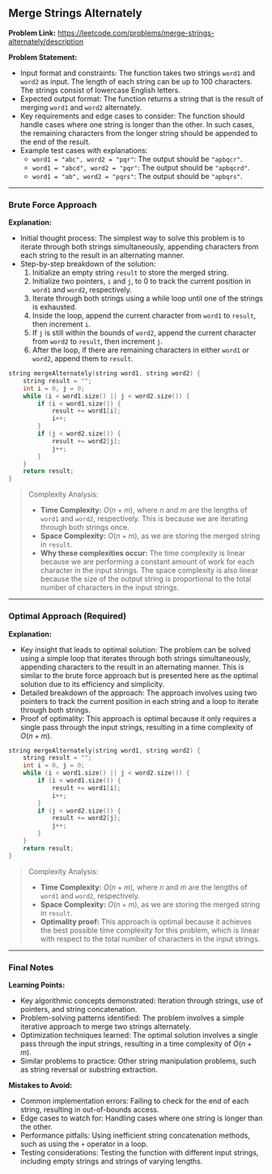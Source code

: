 ## Merge Strings Alternately
**Problem Link:** https://leetcode.com/problems/merge-strings-alternately/description

**Problem Statement:**
- Input format and constraints: The function takes two strings `word1` and `word2` as input. The length of each string can be up to 100 characters. The strings consist of lowercase English letters.
- Expected output format: The function returns a string that is the result of merging `word1` and `word2` alternately.
- Key requirements and edge cases to consider: The function should handle cases where one string is longer than the other. In such cases, the remaining characters from the longer string should be appended to the end of the result.
- Example test cases with explanations:
  - `word1 = "abc", word2 = "pqr"`: The output should be `"apbqcr"`.
  - `word1 = "abcd", word2 = "pqr"`: The output should be `"apbqcrd"`.
  - `word1 = "ab", word2 = "pqrs"`: The output should be `"apbqrs"`.

---

### Brute Force Approach

**Explanation:**
- Initial thought process: The simplest way to solve this problem is to iterate through both strings simultaneously, appending characters from each string to the result in an alternating manner.
- Step-by-step breakdown of the solution:
  1. Initialize an empty string `result` to store the merged string.
  2. Initialize two pointers, `i` and `j`, to 0 to track the current position in `word1` and `word2`, respectively.
  3. Iterate through both strings using a while loop until one of the strings is exhausted.
  4. Inside the loop, append the current character from `word1` to `result`, then increment `i`.
  5. If `j` is still within the bounds of `word2`, append the current character from `word2` to `result`, then increment `j`.
  6. After the loop, if there are remaining characters in either `word1` or `word2`, append them to `result`.

```cpp
string mergeAlternately(string word1, string word2) {
    string result = "";
    int i = 0, j = 0;
    while (i < word1.size() || j < word2.size()) {
        if (i < word1.size()) {
            result += word1[i];
            i++;
        }
        if (j < word2.size()) {
            result += word2[j];
            j++;
        }
    }
    return result;
}
```

> Complexity Analysis:
> - **Time Complexity:** $O(n + m)$, where $n$ and $m$ are the lengths of `word1` and `word2`, respectively. This is because we are iterating through both strings once.
> - **Space Complexity:** $O(n + m)$, as we are storing the merged string in `result`.
> - **Why these complexities occur:** The time complexity is linear because we are performing a constant amount of work for each character in the input strings. The space complexity is also linear because the size of the output string is proportional to the total number of characters in the input strings.

---

### Optimal Approach (Required)

**Explanation:**
- Key insight that leads to optimal solution: The problem can be solved using a simple loop that iterates through both strings simultaneously, appending characters to the result in an alternating manner. This is similar to the brute force approach but is presented here as the optimal solution due to its efficiency and simplicity.
- Detailed breakdown of the approach: The approach involves using two pointers to track the current position in each string and a loop to iterate through both strings.
- Proof of optimality: This approach is optimal because it only requires a single pass through the input strings, resulting in a time complexity of $O(n + m)$.

```cpp
string mergeAlternately(string word1, string word2) {
    string result = "";
    int i = 0, j = 0;
    while (i < word1.size() || j < word2.size()) {
        if (i < word1.size()) {
            result += word1[i];
            i++;
        }
        if (j < word2.size()) {
            result += word2[j];
            j++;
        }
    }
    return result;
}
```

> Complexity Analysis:
> - **Time Complexity:** $O(n + m)$, where $n$ and $m$ are the lengths of `word1` and `word2`, respectively.
> - **Space Complexity:** $O(n + m)$, as we are storing the merged string in `result`.
> - **Optimality proof:** This approach is optimal because it achieves the best possible time complexity for this problem, which is linear with respect to the total number of characters in the input strings.

---

### Final Notes

**Learning Points:**
- Key algorithmic concepts demonstrated: Iteration through strings, use of pointers, and string concatenation.
- Problem-solving patterns identified: The problem involves a simple iterative approach to merge two strings alternately.
- Optimization techniques learned: The optimal solution involves a single pass through the input strings, resulting in a time complexity of $O(n + m)$.
- Similar problems to practice: Other string manipulation problems, such as string reversal or substring extraction.

**Mistakes to Avoid:**
- Common implementation errors: Failing to check for the end of each string, resulting in out-of-bounds access.
- Edge cases to watch for: Handling cases where one string is longer than the other.
- Performance pitfalls: Using inefficient string concatenation methods, such as using the `+` operator in a loop.
- Testing considerations: Testing the function with different input strings, including empty strings and strings of varying lengths.